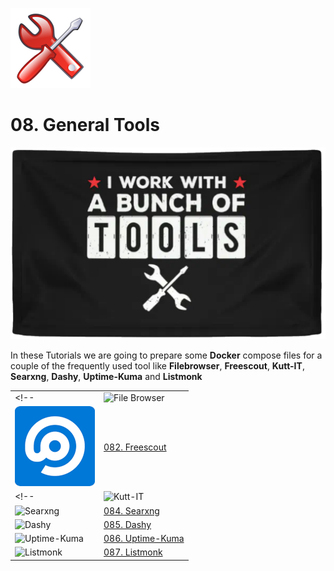 ![Tools Logo](_assets/images/tools.png)
# 08. General Tools

![Tools Banner](_assets/images/tools_banner.png)

In these Tutorials we are going to prepare some **Docker** compose files for a couple of the frequently used tool like **Filebrowser**, **Freescout**, **Kutt-IT**, **Searxng**, **Dashy**, **Uptime-Kuma** and **Listmonk**

| | |
|---|:--|
<!-- | ![File Browser](081_filebrowser/_assets/images/filebrowser.png) | [081. File Browser](081_filebrowser/README.md) | -->
| ![Freescout](082_freescout/_assets/images/freescout.png) | [082. Freescout](082_freescout/README.md) |
<!-- | ![Kutt-IT](083_kutt/_assets/images/kutt.png) | [083. Kutt-IT](083_kutt/README.md) |
| ![Searxng](084_searxng/_assets/images/searxng.png) | [084. Searxng](084_searxng/README.md) |
| ![Dashy](085_dashy/_assets/images/dashy.png) | [085. Dashy](085_dashy/README.md) |
| ![Uptime-Kuma](086_uptime_kuma/_assets/images/uptime-kuma.png) | [086. Uptime-Kuma](086_uptime_kuma/README.md) |
| ![Listmonk](087_listmonk/_assets/images/listmonk.png) | [087. Listmonk](087_listmonk/README.md) | -->
